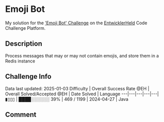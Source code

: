 # Emoji Bot

My solution for the ['Emoji Bot' Challenge](https://platform.entwicklerheld.de/challenge/emoji-bot?technology=Java) on the [EntwicklerHeld](https://platform.entwicklerheld.de/) Code Challenge Platform.

## Description
Process messages that may or may not contain emojis, and store them in a Redis instance

## Challenge Info
Data last updated: 2025-01-03
Difficulty | Overall Success Rate @EH | Overall Solved/Accepted @EH | Date Solved | Language
---|---|---|---|---|
▮▯▯▯ | ████░░░░░░ 39% | 469 / 1199 | 2024-04-27 | Java

## Comment
